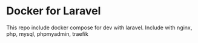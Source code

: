 # Docker for Laravel

This repo include docker compose for dev with laravel. Include with nginx, php, mysql, phpmyadmin, traefik
